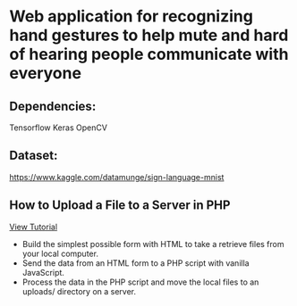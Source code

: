 # Web application for recognizing hand gestures to help mute and hard of hearing people communicate with everyone

## Dependencies:
Tensorflow
Keras
OpenCV

## Dataset:
https://www.kaggle.com/datamunge/sign-language-mnist

## How to Upload a File to a Server in PHP
[View Tutorial](https://www.taniarascia.com/how-to-upload-files-to-a-server-with-plain-javascript-and-php)

- Build the simplest possible form with HTML to take a retrieve files from your local computer.
- Send the data from an HTML form to a PHP script with vanilla JavaScript.
- Process the data in the PHP script and move the local files to an uploads/ directory on a server.
